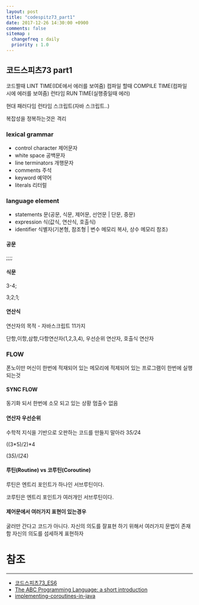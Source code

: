 ```yaml
---
layout: post
title: "codespitz73_part1"
date: 2017-12-26 14:30:00 +0900
comments: false
sitemap :
  changefreq : daily
  priority : 1.0
---
```

## 코드스피츠73 part1

코드짤때 LINT TIME(IDE에서 에러를 보여줌)
컴파일 할때 COMPILE TIME(컴파일 시에 에러를 보여줌)
런타임 RUN TIME(실행중일때 에러)

현대 패러다임 런타임 스크립트(자바 스크립트..)

복잡성을 정복하는것은 격리

### lexical grammar
* control character 제어문자
* white space 공백문자
* line terminators 개행문자
* comments 주석
* keyword 예약어
* literals 리터럴

### language element
* statements 문(공문, 식문, 제어문, 선언문 | 단문, 중문)
* expression 식(값식, 연산식, 호출식)
* identifier 식별자(기본형, 참조형 | 변수 메모리 복사, 상수 메모리 참조)


#### 공문
;;;;

#### 식문
3-4;

3;2;1;

#### 연산식
연산자의 목적 - 자바스크립트 11가지

단항,이항,삼항,다항연산자(1,2,3,4), 우선순위 연산자, 호출식 연산자

### FLOW
폰노이만 머신이 한번에 적재되어 있는 메모리에 적제되어 있는 프로그램이 한번에 실행 되는것

#### SYNC FLOW
동기화 되서 한번에 소모 되고 있는 상황 멈출수 없음

#### 연산자 우선순위 
수학적 지식을 기반으로 오판하는 코드를 만들지 말아라
3*5/2*4

((3*5)/2)*4

(3*5)/(2*4)

#### 루틴(Routine) vs 코루틴(Coroutine)

루틴은 엔트리 포인트가 하나인 서브루틴이다.

코루틴은 엔트리 포인트가 여러개인 서브루틴이다.

#### 제어문에서 여러가지 표현이 있는경우
굴러만 간다고 코드가 아니다. 자신의 의도를 잘표현 하기 위해서 여러가지 문법이 존재함
자신의 의도를 섬세하게 표현하자



# 참조 
-----
* [코드스피츠73_ES6](https://www.youtube.com/watch?v=kG87PONfqkg)
* [The ABC Programming Language: a short introduction](https://homepages.cwi.nl/~steven/abc/)
* [implementing-coroutines-in-java](https://stackoverflow.com/questions/2846664/implementing-coroutines-in-java)